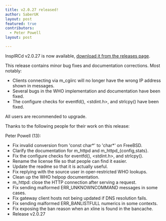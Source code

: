 ```yaml
---
title: v2.0.27 released!
author: SaberUK
layout: post
featured: true
contributors:
  - Peter Powell
layout: post

---
```


InspIRCd v2.0.27 is now available, [download it from the releases page](https://github.com/inspircd/inspircd/releases).

This release contains minor bug fixes and documentation corrections. Most notably:

- Clients connecting via m\_cgiirc will no longer have the wrong IP address shown in messages.
- Several bugs in the WHO implementation and documentation have been fixed.
- The configure checks for eventfd(), &lt;stdint.h&gt;, and strlcpy() have been fixed.

All users are recommended to upgrade.

<!--more-->

Thanks to the following people for their work on this release:

Peter Powell (13):

  - Fix invalid conversion from 'const char*' to 'char*' on FreeBSD.
  - Clarify the documentation for m_httpd and m_httpd_{config,stats}.
  - Fix the configure checks for eventfd(), &lt;stdint.h&gt;, and strlcpy().
  - Rename the license file so that people can find it easier.
  - Update the readme so that it is actually useful.
  - Fix replying with the source user in oper-restricted WHO lookups.
  - Clean up the WHO helpop documentation.
  - m_httpd: close the HTTP connection after serving a request.
  - Fix sending malformed ERR_UNKNOWNCOMMAND messages in some cases.
  - Fix gateway client hosts not being updated if DNS resolution fails.
  - Fix sending malformed ERR_BANLISTFULL numerics in some contexts.
  - Fix exposing the ban reason when an xline is found in the bancache.
  - Release v2.0.27

